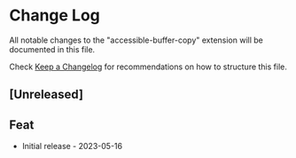 # Change Log

All notable changes to the "accessible-buffer-copy" extension will be documented in this file.

Check [Keep a Changelog](http://keepachangelog.com/) for recommendations on how to structure this file.

## [Unreleased]

## Feat
- Initial release - 2023-05-16
